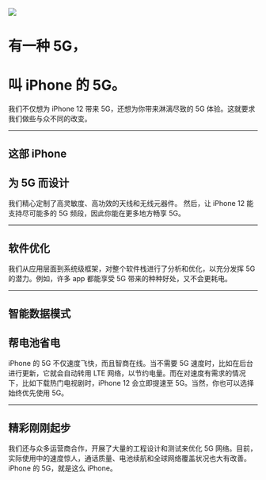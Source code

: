 ![ ](https://www.apple.com.cn/iphone-12/images/overview/5g/5g_endframe__fewcw55wtm6a_small_2x.jpg)

# 有一种 5G，

# 叫 iPhone 的 5G。

我们不仅想为 iPhone 12 带来 5G，还想为你带来淋漓尽致的 5G 体验。这就要求我们做些与众不同的改变。

---

## 这部 iPhone
## 为 5G 而设计

我们精心定制了高灵敏度、高功效的天线和无线元器件。 然后，让 iPhone 12 能支持尽可能多的 5G 频段，因此你能在更多地方畅享 5G。

---

## 软件优化

我们从应用层面到系统级框架，对整个软件栈进行了分析和优化，以充分发挥 5G 的潜力。例如，许多 app 都能享受 5G 带来的种种好处，又不会更耗电。

---

## 智能数据模式
## 帮电池省电

iPhone 的 5G 不仅速度飞快，而且智商在线。当不需要 5G 速度时，比如在后台进行更新，它就会自动转用 LTE 网络，以节约电量。而在对速度有需求的情况下，比如下载热门电视剧时，iPhone 12 会立即提速至 5G。当然，你也可以选择始终优先使用 5G。

---

## 精彩刚刚起步

我们还与众多运营商合作，开展了大量的工程设计和测试来优化 5G 网络。目前，实际使用中的速度惊人，通话质量、电池续航和全球网络覆盖状况也大有改善。iPhone 的 5G，就是这么 iPhone。
